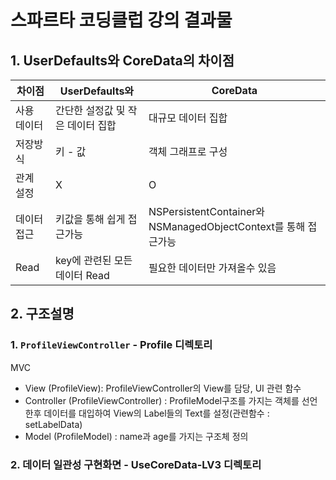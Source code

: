 # 스파르타 코딩클럽 강의  결과물
## 1. UserDefaults와 CoreData의 차이점
|차이점|UserDefaults와|CoreData|
|------|---|---|
|사용 데이터|간단한 설정값 및 작은 데이터 집합|대규모 데이터 집합|
|저장방식|키 - 값| 객체 그래프로 구성|
|관계 설정|X|O|
|데이터 접근|키값을 통해 쉽게 접근가능|NSPersistentContainer와 NSManagedObjectContext를 통해 접근가능|
|Read|key에 관련된 모든 데이터 Read|필요한 데이터만 가져올수 있음|
## 2. 구조설명
### 1. `ProfileViewController` - Profile 디렉토리
MVC
- View (ProfileView): ProfileViewController의 View를 담당, UI 관련 함수
- Controller (ProfileViewController) : ProfileModel구조를 가지는 객체를 선언한후 데이터를 대입하여 View의 Label들의 Text를 설정(관련함수 : setLabelData)
- Model (ProfileModel) : name과 age를 가지는 구조체 정의


### 2. 데이터 일관성 구현화면 - UseCoreData-LV3 디렉토리
